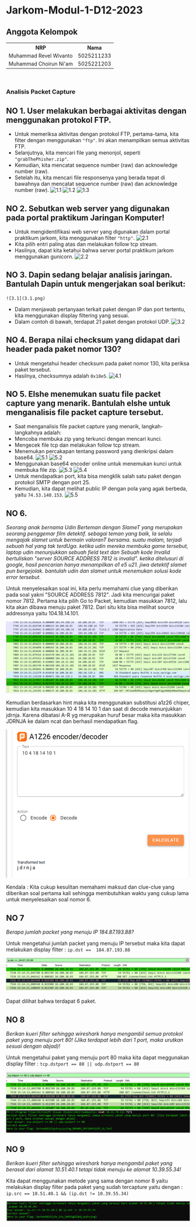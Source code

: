 # Jarkom-Modul-1-D12-2023


## Anggota Kelompok

<table>
  <tr>
    <th>NRP</th>
    <th>Nama</th>
  </tr>
  <tr>
    <td>Muhammad Revel Wivanto</td>
    <td>5025211233</td>
  </tr>
  <tr>
    <td>Muhammad Choirun Ni'am</td>
    <td>5025221203</td>
  </tr>
</table>

<br>

### Analisis Packet Capture

## NO 1. **User melakukan berbagai aktivitas dengan menggunakan protokol FTP.**


   - Untuk memeriksa aktivitas dengan protokol FTP, pertama-tama, kita filter dengan menggunakan `"ftp"`. Ini akan menampilkan semua aktivitas FTP.
   - Selanjutnya, kita mencari file yang menonjol, seperti `"grabThePhisher.zip"`.
   - Kemudian, kita mencatat sequence number (raw) dan acknowledge number (raw).
   - Setelah itu, kita mencari file responsenya yang berada tepat di bawahnya dan mencatat sequence number (raw) dan acknowledge number (raw).
   ![1.1](1.1.png)
   ![1.2](1.2.png)
   ![1.3](1.3.png)

## NO 2. **Sebutkan web server yang digunakan pada portal praktikum Jaringan Komputer!**

   - Untuk mengidentifikasi web server yang digunakan dalam portal praktikum jarkom, kita menggunakan filter `"http"`.
   ![2.1](2.1.png)
   - Kita pilih entri paling atas dan melakukan follow tcp stream.
   - Hasilnya, dapat kita ketahui bahwa server portal praktikum jarkom menggunakan gunicorn.
   ![2.2](2.2.png)


## NO 3. **Dapin sedang belajar analisis jaringan. Bantulah Dapin untuk mengerjakan soal berikut:**
    ![3.1](3.1.png)
   - Dalam menjawab pertanyaan terkait paket dengan IP dan port tertentu, kita menggunakan display filtering yang sesuai.
   - Dalam contoh di bawah, terdapat 21 paket dengan protokol UDP.
    ![3.2](3.2.png)

## NO 4. **Berapa nilai checksum yang didapat dari header pada paket nomor 130?**

   - Untuk mengetahui header checksum pada paket nomor 130, kita periksa paket tersebut.
   - Hasilnya, checksumnya adalah `0x18e5`.
    ![4.1](4.1.png)

## NO 5. **Elshe menemukan suatu file packet capture yang menarik. Bantulah elshe untuk menganalisis file packet capture tersebut.**

   - Saat menganalisis file packet capture yang menarik, langkah-langkahnya adalah:
   - Mencoba membuka zip yang terkunci dengan mencari kunci.
   - Mengecek file tcp dan melakukan follow tcp stream.
   - Menemukan percakapan tentang password yang dienkripsi dalam base64.
   ![5.1](5.1.png)
   ![5.2](5.2.png)
   - Menggunakan base64 encoder online untuk menemukan kunci untuk membuka file zip.
   ![5.3](5.3.png)
   ![5.4](5.4.png)
   - Untuk mendapatkan port, kita bisa mengklik salah satu paket dengan protokol SMTP dengan port 25.
   - Kemudian, kita dapat melihat public IP dengan pola yang agak berbeda, yaitu `74.53.140.153`.
   ![5.5](5.5.png)


## NO 6. 
 *Seorang anak bernama Udin Berteman dengan SlameT yang merupakan seorang penggemar film detektif. sebagai teman yang baik, Ia selalu mengajak slamet untuk bermain valoranT bersama. suatu malam, terjadi sebuah hal yang tak terdUga. ketika udin mereka membuka game tersebut, laptop udin menunjukkan sebuah field text dan Sebuah kode Invalid bertuliskan "server SOURCE ADDRESS 7812 is invalid". ketika ditelusuri di google, hasil pencarian hanya menampilkan a1 e5 u21. jiwa detektif slamet pun bergejolak. bantulah udin dan slamet untuk menemukan solusi kode error tersebut.*

Untuk menyelesaikan soal ini, kita perlu memahami clue yang diberikan pada soal yakni "SOURCE ADDRESS 7812". Jadi kita mencurigai paket nomor 7812. Pertama kita pilih Go to Packet, kemudian masukkan 7812, lalu kita akan dibawa menuju paket 7812. Dari situ kita bisa melihat source addressnya yaitu 104.18.14.101.

![Screenshot soal 6](img/soal6.png)

Kemudian berdasarkan hint maka kita menggunakan substitusi a1z26 chiper, kemudian kita masukkan 10 4 18 14 10 1 dan saat di decode menunjukkan jdrnja. Karena dibatasi A-R yg merupakan huruf besar maka kita masukkan JDRNJA ke dalam ncat dan berhasil mendapatkan flag.

![Screenshot soal 6](img/soal6(2).png)

Kendala : Kita cukup kesulitan memahami maksud dan clue-clue yang diberikan soal pertama kali sehingga membutuhkan waktu yang cukup lama untuk menyelesaikan soal nomor 6.

## NO 7
*Berapa jumlah packet yang menuju IP 184.87.193.88?*

Untuk mengetahui jumlah packet yang menuju IP tersebut maka kita dapat melakukan display filter :
`ip.dst ==  184.87.193.88`

![Screenshot soal 7](img/soal7.png)

Dapat dilihat bahwa terdapat 6 paket.

## NO 8
*Berikan kueri filter sehingga wireshark hanya mengambil semua protokol paket yang menuju port 80! (Jika terdapat lebih dari 1 port, maka urutkan sesuai dengan abjad)!*

Untuk mengetahui paket yang menuju port 80 maka kita dapat meggunakan display filter :
`tcp.dstport == 80 || udp.dstport == 80`

![Screenshot soal 8](img/soal8.png)
![Screenshot soal 8](img/soal8(2).png)

## NO 9
*Berikan kueri filter sehingga wireshark hanya mengambil paket yang berasal dari alamat 10.51.40.1 tetapi tidak menuju ke alamat 10.39.55.34!*

Kita dapat menggunakan metode yang sama dengan nomor 8 yaitu melakukan display filter pada paket yang sudah tercapture yaitu dengan :
`ip.src == 10.51.40.1 && (ip.dst != 10.39.55.34)`

![Screenshot soal 9](img/soal9.png)


